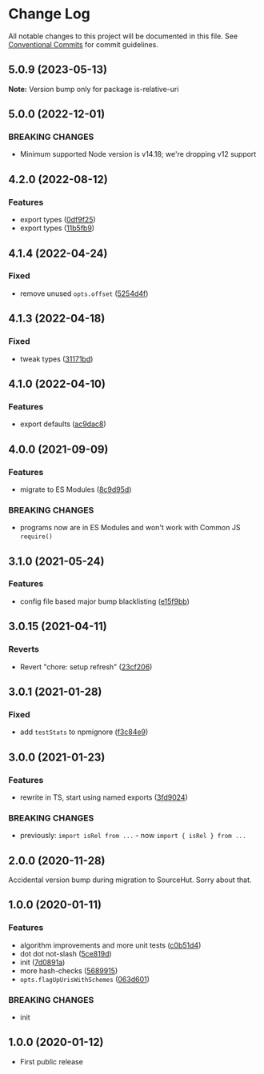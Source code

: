 # Change Log

All notable changes to this project will be documented in this file.
See [Conventional Commits](https://conventionalcommits.org) for commit guidelines.

## 5.0.9 (2023-05-13)

**Note:** Version bump only for package is-relative-uri

## 5.0.0 (2022-12-01)

### BREAKING CHANGES

- Minimum supported Node version is v14.18; we're dropping v12 support

## 4.2.0 (2022-08-12)

### Features

- export types ([0df9f25](https://github.com/codsen/codsen/commit/0df9f258c1b9ea4fc5950a659fe5bf3088b3b0ce))
- export types ([11b5fb9](https://github.com/codsen/codsen/commit/11b5fb936ce20e0a77c3a09806773e1cd7695c50))

## 4.1.4 (2022-04-24)

### Fixed

- remove unused `opts.offset` ([5254d4f](https://github.com/codsen/codsen/commit/5254d4fac499ff76a2a79411fa5e8a3faabf9ee0))

## 4.1.3 (2022-04-18)

### Fixed

- tweak types ([31171bd](https://github.com/codsen/codsen/commit/31171bdefeb649413b2dd3700490b6d293a16c25))

## 4.1.0 (2022-04-10)

### Features

- export defaults ([ac9dac8](https://github.com/codsen/codsen/commit/ac9dac8f74e885ccad7d22fbd6837d1111855ba4))

## 4.0.0 (2021-09-09)

### Features

- migrate to ES Modules ([8c9d95d](https://github.com/codsen/codsen/commit/8c9d95d5dea0b769c2f070397141918a4893d575))

### BREAKING CHANGES

- programs now are in ES Modules and won't work with Common JS `require()`

## 3.1.0 (2021-05-24)

### Features

- config file based major bump blacklisting ([e15f9bb](https://github.com/codsen/codsen/commit/e15f9bba1c4fd5f847ac28b3f38fa6ee633f5dca))

## 3.0.15 (2021-04-11)

### Reverts

- Revert "chore: setup refresh" ([23cf206](https://github.com/codsen/codsen/commit/23cf206970a087ff0fa04e61f94d919f59ab3881))

## 3.0.1 (2021-01-28)

### Fixed

- add `testStats` to npmignore ([f3c84e9](https://github.com/codsen/codsen/commit/f3c84e95afc5514214312f913692d85b2e12eb29))

## 3.0.0 (2021-01-23)

### Features

- rewrite in TS, start using named exports ([3fd9024](https://github.com/codsen/codsen/commit/3fd9024adfb009998283f0c2fafcd17a930d0573))

### BREAKING CHANGES

- previously: `import isRel from ...` - now `import { isRel } from ...`

## 2.0.0 (2020-11-28)

Accidental version bump during migration to SourceHut. Sorry about that.

## 1.0.0 (2020-01-11)

### Features

- algorithm improvements and more unit tests ([c0b51d4](https://gitlab.com/codsen/codsen/commit/c0b51d489b02159377a73f76edbc8e68411b5195))
- dot dot not-slash ([5ce819d](https://gitlab.com/codsen/codsen/commit/5ce819d3053133f4b4728f0ccc8fde34650f5ff1))
- init ([7d0891a](https://gitlab.com/codsen/codsen/commit/7d0891a1679aa10d9c30757f6e82f84d53c151c1))
- more hash-checks ([5689915](https://gitlab.com/codsen/codsen/commit/5689915d279696cb9f9a2491f8fbf2fc60c25da8))
- `opts.flagUpUrisWithSchemes` ([063d601](https://gitlab.com/codsen/codsen/commit/063d601cd740f041daf934cedd1c944e4cd53e30))

### BREAKING CHANGES

- init

## 1.0.0 (2020-01-12)

- First public release
